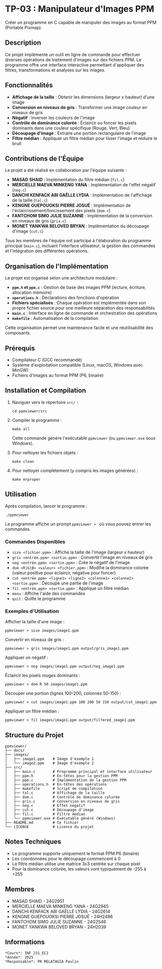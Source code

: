 # TP-03 : Manipulateur d'Images PPM

Créer un programme en C capable de manipuler des images au format PPM (Portable Pixmap).

## Description

Ce projet implémente un outil en ligne de commande pour effectuer diverses opérations de traitement d'images sur des fichiers PPM. Le programme offre une interface interactive permettant d'appliquer des filtres, transformations et analyses sur les images.

## Fonctionnalités

- **Affichage de la taille** : Obtenir les dimensions (largeur x hauteur) d'une image
- **Conversion en niveaux de gris** : Transformer une image couleur en niveaux de gris
- **Négatif** : Inverser les couleurs de l'image
- **Contrôle de dominance colorée** : Éclaircir ou foncer les pixels dominants dans une couleur spécifique (Rouge, Vert, Bleu)
- **Découpage d'image** : Extraire une portion rectangulaire de l'image
- **Filtre médian** : Appliquer un filtre médian pour lisser l'image et réduire le bruit

## Contributions de l'Équipe

Le projet a été réalisé en collaboration par l'équipe suivante :

- **MASAD SHAID** : Implémentation du filtre médian (`fil.c`)
- **MERCIELLE MAEVA MINKENG YANA** : Implémentation de l'effet négatif (`neg.c`)
- **DANCHI KENFACK ABI GAËLLE LYDIA** : Implémentation de l'affichage de la taille (`tal.c`)
- **KENGNE GUEPOUOKSI PIERRE JOSUÉ** : Implémentation de l'éclaircissement/foncissement des pixels (`dom.c`)
- **FANTCHOM SIMO JULIE SUZANNE** : Implémentation de la conversion en niveaux de gris (`gris.c`)
- **MONET YANKWA BELOVED BRYAN** : Implémentation du découpage d'image (`cut.c`)

Tous les membres de l'équipe ont participé à l'élaboration du programme principal (`main.c`), incluant l'interface utilisateur, la gestion des commandes et l'intégration des différentes opérations.

## Organisation de l'Implémentation

Le projet est organisé selon une architecture modulaire :

- **`ppm.h` et `ppm.c`** : Gestion de base des images PPM (lecture, écriture, allocation mémoire)
- **`operations.h`** : Déclarations des fonctions d'opération
- **Fichiers spécialisés** : Chaque opération est implémentée dans son propre fichier source pour une meilleure séparation des responsabilités
- **`main.c`** : Interface en ligne de commande et orchestration des opérations
- **`makefile`** : Automatisation de la compilation

Cette organisation permet une maintenance facile et une réutilisabilité des composants.

## Prérequis

- Compilateur C (GCC recommandé)
- Système d'exploitation compatible (Linux, macOS, Windows avec MinGW)
- Fichiers d'images au format PPM (P6, binaire)

## Installation et Compilation

1. Naviguer vers le répertoire `src/` :
   ```
   cd ppmviewer/src
   ```

2. Compiler le programme :
   ```
   make all
   ```

   Cette commande génère l'exécutable `ppmviewer` (ou `ppmviewer.exe` sous Windows).

3. Pour nettoyer les fichiers objets :
   ```
   make clean
   ```

4. Pour nettoyer complètement (y compris les images générées) :
   ```
   make mrproper
   ```

## Utilisation

Après compilation, lancer le programme :

```
./ppmviewer
```

Le programme affiche un prompt `ppmviewer > ` où vous pouvez entrer les commandes.

### Commandes Disponibles

- `size <fichier.ppm>` : Affiche la taille de l'image (largeur x hauteur)
- `gris <entrée.ppm> <sortie.ppm>` : Convertit l'image en niveaux de gris
- `neg <entrée.ppm> <sortie.ppm>` : Crée le négatif de l'image
- `dom <R|G|B> <valeur> <fichier.ppm>` : Modifie la dominance colorée (valeur positive pour éclaircir, négative pour foncer)
- `cut <entrée.ppm> <ligne1> <ligne2> <colonne1> <colonne2> <sortie.ppm>` : Découpe une partie de l'image
- `fil <entrée.ppm> <sortie.ppm>` : Applique un filtre médian
- `menu` : Affiche l'aide des commandes
- `quit` : Quitte le programme

### Exemples d'Utilisation

Afficher la taille d'une image :
```
ppmviewer > size images/image1.ppm
```

Convertir en niveaux de gris :
```
ppmviewer > gris images/image1.ppm output/gris_image1.ppm
```

Appliquer un négatif :
```
ppmviewer > neg images/image1.ppm output/neg_image1.ppm
```

Éclaircir les pixels rouges dominants :
```
ppmviewer > dom R 50 images/image1.ppm
```

Découper une portion (lignes 100-200, colonnes 50-150) :
```
ppmviewer > cut images/image1.ppm 100 200 50 150 output/cut_image1.ppm
```

Appliquer un filtre médian :
```
ppmviewer > fil images/image1.ppm output/filtered_image1.ppm
```

## Structure du Projet

```
ppmviewer/
├── docs/
├── images/
│   ├── image1.ppm    # Image d'exemple 1
│   └── image2.ppm    # Image d'exemple 2
├── src/
│   ├── main.c        # Programme principal et interface utilisateur
│   ├── ppm.h         # En-têtes pour la gestion PPM
│   ├── ppm.c         # Implémentation de la gestion PPM
│   ├── operations.h  # En-têtes des opérations
│   ├── makefile      # Script de compilation
│   ├── tal.c         # Affichage de la taille
│   ├── dom.c         # Contrôle de dominance colorée
│   ├── gris.c        # Conversion en niveaux de gris
│   ├── neg.c         # Effet négatif
│   ├── cut.c         # Découpage d'image
│   ├── fil.c         # Filtre médian
│   └── ppmviewer.exe # Exécutable généré (Windows)
├── README.md         # Ce fichier
└── LICENSE           # Licence du projet
```

## Notes Techniques

- Le programme supporte uniquement le format PPM P6 (binaire)
- Les coordonnées pour le découpage commencent à 0
- Le filtre médian utilise une matrice 3x3 centrée sur chaque pixel
- Pour la dominance colorée, les valeurs vont typiquement de -255 à +255

## Membres

- MASAD SHAID - 24G2951
- MERCIELLE MAEVA MINKENG YANA - 24G2945
- DANCHI KENFACK ABI GAËLLE LYDIA - 24G2614
- KENGNE GUEPOUOKSI PIERRE JOSUÉ - 24H2486
- FANTCHOM SIMO JULIE SUZANNE - 24G2546
- MONET YANKWA BELOVED BRYAN - 24H2039

## Informations

```
*Cours*: INF 231_EC2
*Année*: 2025
*Responsable*: PR MELATAGIA Paulin
```

